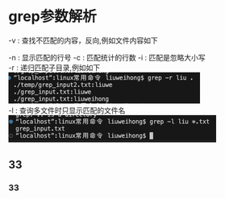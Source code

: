 
# grep参数解析
-v : 查找不匹配的内容，反向,例如文件内容如下

-n : 显示匹配的行号 
-c : 匹配统计的行数
-i : 匹配是忽略大小写   
-r : 递归匹配子目录,例如如下  
![grep_1](https://github.com/weihong0709/linux_study/blob/master/linux%E5%B8%B8%E7%94%A8%E5%91%BD%E4%BB%A4/images/grep_1.png)  
-l : 查询多文件时只显示匹配的文件名 
![grep_l](https://github.com/weihong0709/linux_study/blob/master/linux%E5%B8%B8%E7%94%A8%E5%91%BD%E4%BB%A4/grep_l.jpg) 
## 33
### 33

